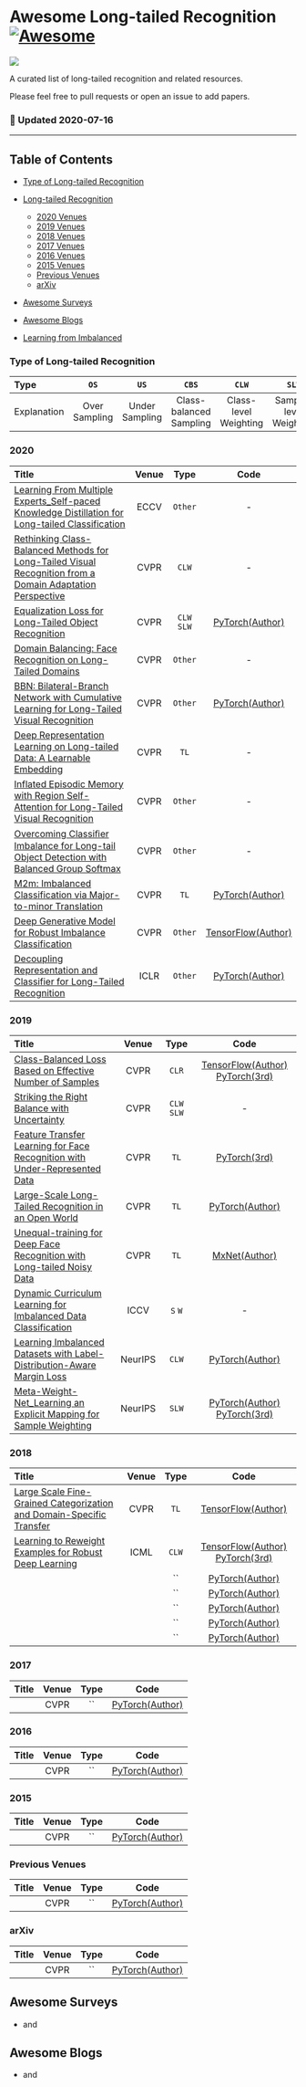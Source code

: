 # Awesome Long-tailed Recognition [![Awesome](https://cdn.rawgit.com/sindresorhus/awesome/d7305f38d29fed78fa85652e3a63e154dd8e8829/media/badge.svg)](https://github.com/sindresorhus/awesome)

![](https://img.shields.io/badge/Number-389-green)

A curated list of long-tailed recognition and related resources.

Please feel free to pull requests or open an issue to add papers.


### :high_brightness: Updated 2020-07-16

---

## Table of Contents

- [Type of Long-tailed Recognition](#type-of-long-tailed-recognition)

- [Long-tailed Recognition](#Long-tailed-Recognition)
  - [2020 Venues](#2020)
  - [2019 Venues](#2019)
  - [2018 Venues](#2018)
  - [2017 Venues](#2017)
  - [2016 Venues](#2016)
  - [2015 Venues](#2015)
  - [Previous Venues](#2010-2014)
  - [arXiv](#arxiv)
 
- [Awesome Surveys](#awesome-surveys)

- [Awesome Blogs](#awesome-blogs)

- [Learning from Imbalanced](#learning-from-imbalanced)


### Type of Long-tailed Recognition

| Type        | `OS`          | `US`           | `CBS`                   | `CLW`                 | `SLW`                  | `TL`              | `Other`     |
|:----------- |:-------------:|:--------------:|:----------------------: |:---------------------:|:----------------------:|:-----------------:|:-----------:|
| Explanation | Over Sampling | Under Sampling | Class-balanced Sampling | Class-level Weighting | Sample-level Weighting | Transfer Learning | other types |



### 2020

| Title    | Venue    | Type     | Code     |
|:-------- |:--------:|:--------:|:--------:|
| [Learning From Multiple Experts_Self-paced Knowledge Distillation for Long-tailed Classification](https://arxiv.org/pdf/2001.01536.pdf) | ECCV | `Other`     | -   |
| [Rethinking Class-Balanced Methods for Long-Tailed Visual Recognition from a Domain Adaptation Perspective](https://arxiv.org/pdf/2003.10780.pdf) | CVPR | `CLW`     | -   |
| [Equalization Loss for Long-Tailed Object Recognition](https://arxiv.org/pdf/2003.05176.pdf) | CVPR | `CLW` `SLW`     | [PyTorch(Author)](https://github.com/tztztztztz/eql.detectron2)   |
| [Domain Balancing: Face Recognition on Long-Tailed Domains](https://arxiv.org/pdf/2003.13791.pdf) | CVPR | `Other`     | -   |
| [BBN: Bilateral-Branch Network with Cumulative Learning for Long-Tailed Visual Recognition](https://arxiv.org/pdf/1912.02413.pdf) | CVPR | `Other`     | [PyTorch(Author)](https://github.com/Megvii-Nanjing/BBN)  |
| [Deep Representation Learning on Long-tailed Data: A Learnable Embedding](https://arxiv.org/pdf/2002.10826.pdf) | CVPR | `TL`     | -   |
| [Inflated Episodic Memory with Region Self-Attention for Long-Tailed Visual Recognition](https://openaccess.thecvf.com/content_CVPR_2020/papers/Zhu_Inflated_Episodic_Memory_With_Region_Self-Attention_for_Long-Tailed_Visual_Recognition_CVPR_2020_paper.pdf) | CVPR | `Other`     | -   |
| [Overcoming Classiﬁer Imbalance for Long-tail Object Detection with Balanced Group Softmax]() | CVPR | `Other`     | -   |
| [M2m: Imbalanced Classification via Major-to-minor Translation](https://arxiv.org/pdf/2004.00431.pdf) | CVPR | `TL`     | [PyTorch(Author)](https://github.com/alinlab/M2m)   |
| [Deep Generative Model for Robust Imbalance Classification](https://openaccess.thecvf.com/content_CVPR_2020/papers/Wang_Deep_Generative_Model_for_Robust_Imbalance_Classification_CVPR_2020_paper.pdf) | CVPR | `Other`     | [TensorFlow(Author)](https://github.com/lvyilin/DGC)   |
| [Decoupling Representation and Classifier for Long-Tailed Recognition](https://arxiv.org/pdf/1910.09217.pdf) | ICLR | `Other`     | [PyTorch(Author)](https://github.com/facebookresearch/classifier-balancing)   |



### 2019

| Title    | Venue    | Type     | Code     |
|:-------- |:--------:|:--------:|:--------:|
| [Class-Balanced Loss Based on Effective Number of Samples](https://arxiv.org/pdf/1901.05555.pdf) | CVPR | `CLR`     | [TensorFlow(Author)](https://github.com/richardaecn/class-balanced-loss) [PyTorch(3rd)](https://github.com/vandit15/Class-balanced-loss-pytorch)  |
| [Striking the Right Balance with Uncertainty](https://arxiv.org/pdf/1901.07590.pdf) | CVPR | `CLW` `SLW`     | -   |
| [Feature Transfer Learning for Face Recognition with Under-Represented Data](https://arxiv.org/pdf/1803.09014.pdf) | CVPR | `TL`     | [PyTorch(3rd)](https://github.com/PLLin/FTL_net)   |
| [Large-Scale Long-Tailed Recognition in an Open World](https://arxiv.org/pdf/1904.05160.pdf) | CVPR | `TL`     | [PyTorch(Author)](https://github.com/zhmiao/OpenLongTailRecognition-OLTR)   |
| [Unequal-training for Deep Face Recognition with Long-tailed Noisy Data](https://openaccess.thecvf.com/content_CVPR_2019/papers/Zhong_Unequal-Training_for_Deep_Face_Recognition_With_Long-Tailed_Noisy_Data_CVPR_2019_paper.pdf) | CVPR | `TL`     | [MxNet(Author)](https://github.com/zhongyy/Unequal-Training-for-Deep-Face-Recognition-with-Long-Tailed-Noisy-Data)   |
| [Dynamic Curriculum Learning for Imbalanced Data Classification](https://arxiv.org/pdf/1901.06783.pdf) | ICCV | `S` `W`     | -   |
| [Learning Imbalanced Datasets with Label-Distribution-Aware Margin Loss](https://arxiv.org/pdf/1906.07413.pdf) | NeurIPS | `CLW`     | [PyTorch(Author)](https://github.com/kaidic/LDAM-DRW)   |
| [Meta-Weight-Net_Learning an Explicit Mapping for Sample Weighting](https://arxiv.org/pdf/1902.07379.pdf) | NeurIPS | `SLW`     | [PyTorch(Author)](https://github.com/xjtushujun/meta-weight-net) [PyTorch(3rd)](https://github.com/robertcedergren/Meta-Weight-Net-Learning-an-Explicit-Mapping-For-Sample-Weighting)  |



### 2018

| Title    | Venue    | Type     | Code     |
|:-------- |:--------:|:--------:|:--------:|
| [Large Scale Fine-Grained Categorization and Domain-Specific Transfer](https://arxiv.org/pdf/1806.06193.pdf) | CVPR | `TL`     | [TensorFlow(Author)](https://github.com/richardaecn/cvpr18-inaturalist-transfer)   |
| [Learning to Reweight Examples for Robust Deep Learning](https://arxiv.org/pdf/1803.09050.pdf) | ICML | `CLW`     | [TensorFlow(Author)](https://github.com/uber-research/learning-to-reweight-examples) [PyTorch(3rd)](https://github.com/danieltan07/learning-to-reweight-examples)  |
| []() |  | ``     | [PyTorch(Author)]()   |
| []() |  | ``     | [PyTorch(Author)]()   |
| []() |  | ``     | [PyTorch(Author)]()   |
| []() |  | ``     | [PyTorch(Author)]()   |
| []() |  | ``     | [PyTorch(Author)]()   |



### 2017

| Title    | Venue    | Type     | Code     |
|:-------- |:--------:|:--------:|:--------:|
| []() | CVPR | ``     | [PyTorch(Author)]()   |



### 2016

| Title    | Venue    | Type     | Code     |
|:-------- |:--------:|:--------:|:--------:|
| []() | CVPR | ``     | [PyTorch(Author)]()   |



### 2015

| Title    | Venue    | Type     | Code     |
|:-------- |:--------:|:--------:|:--------:|
| []() | CVPR | ``     | [PyTorch(Author)]()   |



### Previous Venues

| Title    | Venue    | Type     | Code     |
|:-------- |:--------:|:--------:|:--------:|
| []() | CVPR | ``     | [PyTorch(Author)]()   |



### arXiv

| Title    | Venue    | Type     | Code     |
|:-------- |:--------:|:--------:|:--------:|
| []() | CVPR | ``     | [PyTorch(Author)]()   |



## Awesome Surveys
- []() and []()



## Awesome Blogs
- []() and []()


